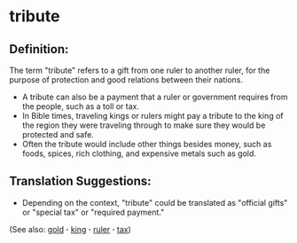 # tribute #

## Definition: ##
 
The term "tribute" refers to a gift from one ruler to another ruler, for the purpose of protection and good relations between their nations.

* A tribute can also be a payment that a ruler or government requires from the people, such as a toll or tax.
* In Bible times, traveling kings or rulers might pay a tribute to the king of the region they were traveling through to make sure they would be protected and safe.
* Often the tribute would include other things besides money, such as foods, spices, rich clothing, and expensive metals such as gold.

## Translation Suggestions: ##

* Depending on the context, "tribute" could be translated as "official gifts" or "special tax" or "required payment."
 

(See also: [gold](../other/gold.md) **·** [king](../other/king.md) **·** [ruler](../other/ruler.md) **·** [tax](../other/tax.md))

